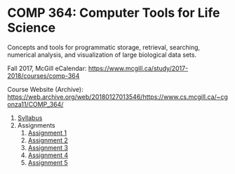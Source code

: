 # COMP 364: Computer Tools for Life Science

Concepts and tools for programmatic storage, retrieval, searching, numerical analysis, and visualization of large biological data sets.

Fall 2017, McGill eCalendar: https://www.mcgill.ca/study/2017-2018/courses/comp-364

Course Website (Archive): https://web.archive.org/web/20180127013546/https://www.cs.mcgill.ca/~cgonza11/COMP_364/

1. [Syllabus](Syllabus.pdf)
1. Assignments
   1. [Assignment 1](hw01/A1.ipynb)
   1. [Assignment 2](hw02/A2.ipynb)
   1. [Assignment 3](hw03/A3.ipynb)
   1. [Assignment 4](hw04/A4.ipynb)
   1. [Assignment 5](hw05/A5.pdf)
